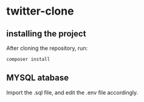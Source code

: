 # twitter-clone

## installing the project

After cloning the repository, run:
```
composer install
```

## MYSQL atabase
Import the .sql file, and edit the .env file accordingly.
